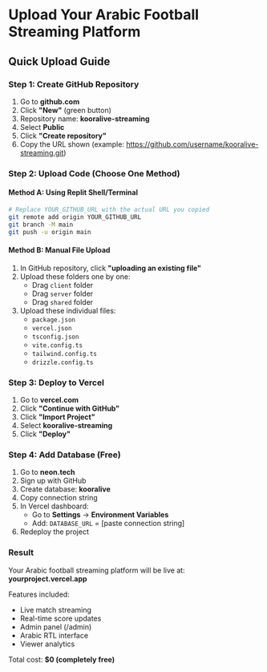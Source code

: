 # Upload Your Arabic Football Streaming Platform

## Quick Upload Guide

### Step 1: Create GitHub Repository
1. Go to **github.com**
2. Click **"New"** (green button)
3. Repository name: **kooralive-streaming**
4. Select **Public**
5. Click **"Create repository"**
6. Copy the URL shown (example: https://github.com/username/kooralive-streaming.git)

### Step 2: Upload Code (Choose One Method)

#### Method A: Using Replit Shell/Terminal
```bash
# Replace YOUR_GITHUB_URL with the actual URL you copied
git remote add origin YOUR_GITHUB_URL
git branch -M main
git push -u origin main
```

#### Method B: Manual File Upload
1. In GitHub repository, click **"uploading an existing file"**
2. Upload these folders one by one:
   - Drag `client` folder
   - Drag `server` folder  
   - Drag `shared` folder
3. Upload these individual files:
   - `package.json`
   - `vercel.json`
   - `tsconfig.json`
   - `vite.config.ts`
   - `tailwind.config.ts`
   - `drizzle.config.ts`

### Step 3: Deploy to Vercel
1. Go to **vercel.com**
2. Click **"Continue with GitHub"**
3. Click **"Import Project"**
4. Select **kooralive-streaming**
5. Click **"Deploy"**

### Step 4: Add Database (Free)
1. Go to **neon.tech**
2. Sign up with GitHub
3. Create database: **kooralive**
4. Copy connection string
5. In Vercel dashboard:
   - Go to **Settings** → **Environment Variables**
   - Add: `DATABASE_URL` = [paste connection string]
6. Redeploy the project

### Result
Your Arabic football streaming platform will be live at:
**yourproject.vercel.app**

Features included:
- Live match streaming
- Real-time score updates
- Admin panel (/admin)
- Arabic RTL interface
- Viewer analytics

Total cost: **$0 (completely free)**